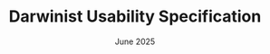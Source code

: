 ---
layout: default
title: "Darwinist Usability Specification"
description: "Comprehensive usability specification following IEC 62366-1 and WCAG 2.1 AA standards for healthcare software"
version: "1.0"
date: "June 2025"
status: "Draft"
approved_by: "Scott Marshall, Andrew Holway"
next_review: "December 2025"

executive_summary: >
  This specification defines usability requirements for the Darwinist website, ensuring safe, accessible, 
  and effective user experiences for healthcare professionals and decision makers. Built upon IEC 62366-1 
  usability engineering principles and WCAG 2.1 AA accessibility standards, this specification addresses 
  the critical need for clinical software websites to reduce cognitive load and support informed 
  decision-making in high-stakes healthcare environments.

standards_compliance:
  - name: "IEC 62366-1:2015 + Amd 1:2020"
    fa_icon: "fas fa-users-cog"
    bootstrap_colour: "warning"
    scope: "Medical device usability engineering"
    description: >
      Usability engineering process for medical devices requiring documented task analysis, 
      iterative formative testing, and summative validation to prove UI-related risks are controlled.
    key_requirements:
      - "Documented use specification and user profiles"
      - "Identification of UI characteristics and potential use errors"
      - "Hazard analysis and risk control measures"
      - "Formative and summative evaluation protocols"
      - "Usability file documentation and traceability"

  - name: "WCAG 2.1 AA"
    fa_icon: "fas fa-universal-access"
    bootstrap_colour: "info"
    scope: "Web accessibility compliance"
    description: >
      Web Content Accessibility Guidelines ensuring content is perceivable, operable, 
      understandable, and robust for users with disabilities.
    key_requirements:
      - "Minimum 4.5:1 color contrast ratio for normal text"
      - "Full keyboard operability without time constraints"
      - "Meaningful focus indicators and ARIA semantics"
      - "Responsive design supporting 200% zoom without horizontal scrolling"
      - "Alternative text for all informational images"

user_groups:
  - name: "Clinical Decision Makers"
    icon: "fas fa-user-md"
    colour: "primary"
    priority: ""
    description: "Clinicians and clinical managers evaluating healthcare IT solutions"
    key_needs:
      - "Clear understanding of clinical benefits and workflows"
      - "Evidence-based efficacy claims with supporting data"
      - "Regulatory compliance and safety information"
      - "Integration capabilities with existing systems"
      - "Cost-benefit analysis for business cases"

  - name: "IT Procurement Teams"
    icon: "fas fa-laptop-code"
    colour: "info"
    priority: ""
    description: "Hospital IT and procurement professionals assessing technical solutions"
    key_needs:
      - "Technical specifications and integration requirements"
      - "Security and compliance certifications"
      - "Implementation timelines and support models"
      - "Pricing transparency and procurement pathways"
      - "Vendor credibility and track record"

  - name: "Healthcare Executives"
    icon: "fas fa-chart-line"
    colour: "success"
    priority: ""
    description: "C-suite and senior management making strategic technology investments"
    key_needs:
      - "Strategic value proposition and ROI metrics"
      - "Risk mitigation and change management support"
      - "Scalability and future-proofing considerations"
      - "Competitive differentiation and market positioning"
      - "Partnership and support ecosystem"

use_contexts:
  - environment: "Clinical Office"
    icon: "fas fa-clinic-medical"
    colour: "primary"
    description: "Clinicians researching solutions during patient care downtime"
    characteristics:
      - "Limited time windows between patients"
      - "Potential interruptions from clinical demands"
      - "Shared or public computer terminals"
      - "Variable lighting conditions"
    constraints:
      - "Maximum 5-10 minutes per session"
      - "Need for quick information retrieval"
      - "Privacy considerations for patient areas"
      - "Potential network bandwidth limitations"

  - environment: "Administrative Office"
    icon: "fas fa-building"
    colour: "info"
    description: "IT and procurement teams conducting detailed evaluations"
    characteristics:
      - "Dedicated evaluation time blocks"
      - "Multiple stakeholder involvement"
      - "Detailed documentation requirements"
      - "Comparison with multiple vendors"
    constraints:
      - "Formal procurement processes and timelines"
      - "Need for comprehensive technical documentation"
      - "Budget approval workflows and committees"
      - "Integration with existing vendor relationships"

  - environment: "Mobile/Remote"
    icon: "fas fa-mobile-alt"
    colour: "warning"
    description: "On-the-go access via mobile devices or home offices"
    characteristics:
      - "Smaller screen sizes and touch interfaces"
      - "Variable network connectivity quality"
      - "Multitasking with other applications"
      - "Informal evaluation contexts"
    constraints:
      - "Limited bandwidth for large content"
      - "Reduced visual real estate for complex information"
      - "Potential for interrupted or fragmented sessions"
      - "Need for responsive and mobile-optimized content"

design_principles:
  - name: "Clinical Clarity"
    fa_icon: "fas fa-stethoscope"
    bootstrap_colour: "primary"
    description: "Information hierarchy prioritizes clinical relevance and patient safety outcomes"
    implementation:
      - "Clinical benefits prominently featured on all product pages"
      - "Evidence-based claims supported by research citations"
      - "Clear differentiation between clinical and technical features"
      - "Patient safety and regulatory compliance highlighted"

  - name: "Cognitive Load Reduction"
    fa_icon: "fas fa-brain"
    bootstrap_colour: "warning"
    description: "Interface design minimizes mental effort required to process information"
    implementation:
      - "Progressive disclosure of complex technical details"
      - "Consistent navigation patterns across all pages"
      - "Visual hierarchy using color, typography, and spacing"
      - "Chunked content with clear section boundaries"

  - name: "Trust and Credibility"
    fa_icon: "fas fa-shield-alt"
    bootstrap_colour: "success"
    description: "Design elements reinforce professional credibility and regulatory compliance"
    implementation:
      - "Professional color palette aligned with healthcare branding"
      - "Regulatory certifications and compliance badges prominently displayed"
      - "Team credentials and company information easily accessible"
      - "Customer testimonials and case studies featured"

  - name: "Accessibility First"
    fa_icon: "fas fa-universal-access"
    bootstrap_colour: "info"
    description: "Interface design ensures equal access for users with diverse capabilities"
    implementation:
      - "WCAG 2.1 AA compliant color contrast ratios"
      - "Full keyboard navigation without mouse dependency"
      - "Screen reader compatible markup and ARIA labels"
      - "Responsive design supporting 200% zoom levels"

interface_requirements:
  navigation:
    - requirement: "Primary Navigation Visibility"
      icon: "fas fa-bars"
      colour: "primary"
      description: "Main navigation menu must be accessible within 3 seconds of page load"
      success_criteria: "Navigation appears above fold on all viewport sizes, with clear visual hierarchy"

    - requirement: "Search Functionality"
      icon: "fas fa-search"
      colour: "info"
      description: "Site-wide search capability with healthcare-specific terminology support"
      success_criteria: "Search results ranked by clinical relevance, with filters for content type"

    - requirement: "Breadcrumb Navigation"
      icon: "fas fa-route"
      colour: "secondary"
      description: "Clear path indication for deep content pages and document sections"
      success_criteria: "Breadcrumbs show current location and enable one-click navigation to parent levels"

    - requirement: "Mobile Navigation"
      icon: "fas fa-mobile-alt"
      colour: "warning"
      description: "Touch-optimized navigation for mobile devices with minimum 44px tap targets"
      success_criteria: "Collapsible menu system with clear visual states for active sections"

  visual_design:
    - aspect: "Color Contrast"
      icon: "fas fa-adjust"
      colour: "dark"
      requirement: "Minimum 4.5:1 ratio for normal text, 3:1 for large text"
      standard: "WCAG 2.1 AA"

    - aspect: "Typography"
      icon: "fas fa-font"
      colour: "primary"
      requirement: "Minimum 16px base font size, scalable to 200% without horizontal scrolling"
      standard: "WCAG 2.1 AA"

    - aspect: "Focus Indicators"
      icon: "fas fa-crosshairs"
      colour: "warning"
      requirement: "Visible focus indicators for all interactive elements"
      standard: "WCAG 2.1 AA"

    - aspect: "Error States"
      icon: "fas fa-exclamation-triangle"
      colour: "danger"
      requirement: "Clear, actionable error messages with recovery guidance"
      standard: "IEC 62366-1"

    - aspect: "Loading States"
      icon: "fas fa-spinner"
      colour: "info"
      requirement: "Visual feedback for operations taking longer than 1 second"
      standard: "Usability Heuristics"

    - aspect: "Responsive Breakpoints"
      icon: "fas fa-desktop"
      colour: "success"
      requirement: "Optimized layouts for mobile (320px+), tablet (768px+), desktop (1024px+)"
      standard: "Industry Best Practice"

  interaction:
    - interaction_type: "Form Controls"
      icon: "fas fa-edit"
      colour: "primary"
      requirement: "All form inputs must have associated labels and error validation"
      method: "HTML5 form validation with custom error messages"
      feedback: "Real-time validation with clear success/error states"

    - interaction_type: "Button Actions"
      icon: "fas fa-hand-pointer"
      colour: "success"
      requirement: "Interactive elements provide immediate visual and/or auditory feedback"
      method: "CSS transitions and ARIA live regions for state changes"
      feedback: "Loading states, success confirmations, error messages"

    - interaction_type: "Link Behavior"
      icon: "fas fa-link"
      colour: "info"
      requirement: "External links must indicate they open in new windows"
      method: "Visual indicators and ARIA attributes for external links"
      feedback: "Hover states and focus indicators for all clickable elements"

    - interaction_type: "Content Disclosure"
      icon: "fas fa-chevron-down"
      colour: "secondary"
      requirement: "Progressive disclosure controls must indicate expanded/collapsed states"
      method: "ARIA expanded attributes and consistent visual patterns"
      feedback: "Smooth animations and clear state indicators"

risk_analysis:
  - scenario: "Clinical decision maker cannot quickly identify key product benefits"
    severity: "High"
    severity_colour: "danger"
    probability: "Medium"
    risk_level: "High"
    risk_level_colour: "danger"
    mitigation: "Prominent benefit statements on homepage and product pages with clinical outcome metrics"

  - scenario: "IT professional cannot locate technical integration requirements"
    severity: "Medium"
    severity_colour: "warning"
    probability: "High"
    risk_level: "Medium"
    risk_level_colour: "warning"
    mitigation: "Dedicated technical documentation section with clear navigation paths"

  - scenario: "User with visual impairment cannot access critical safety information"
    severity: "High"
    severity_colour: "danger"
    probability: "Low"
    risk_level: "Medium"
    risk_level_colour: "warning"
    mitigation: "WCAG 2.1 AA compliance with screen reader optimization for safety content"

  - scenario: "Mobile user cannot complete contact form due to viewport issues"
    severity: "Medium"
    severity_colour: "warning"
    probability: "Medium"
    risk_level: "Medium"
    risk_level_colour: "warning"
    mitigation: "Responsive form design with touch-optimized inputs and validation"

  - scenario: "Slow loading times cause user abandonment during evaluation"
    severity: "Medium"
    severity_colour: "warning"
    probability: "Medium"
    risk_level: "Medium"
    risk_level_colour: "warning"
    mitigation: "Optimized images, CDN delivery, and progressive loading strategies"

testing_strategy:
  - phase: "Formative Evaluation"
    icon: "fas fa-flask"
    colour: "info"
    description: "Iterative testing during design and development phases"
    methods:
      - "Card sorting for information architecture"
      - "Wireframe usability testing with clinicians"
      - "A/B testing for key conversion paths"
      - "Accessibility auditing with assistive technologies"
    participants: "8-12"
    timeline: ""

  - phase: "Summative Validation"
    icon: "fas fa-check-circle"
    colour: "success"
    description: "Final validation testing before launch"
    methods:
      - "Task-based usability testing scenarios"
      - "Accessibility compliance verification"
      - "Performance and load testing"
      - "Cross-browser and device compatibility"
    participants: "15-20"
    timeline: ""

  - phase: "Post-Launch Monitoring"
    icon: "fas fa-chart-line"
    colour: "primary"
    description: "Ongoing monitoring and optimization"
    methods:
      - "Analytics review for user behavior patterns"
      - "Heat mapping and scroll depth analysis"
      - "Conversion funnel optimization"
      - "User feedback collection and analysis"
    participants: "Continuous"
    timeline: ""

success_metrics:
  - metric: "Time to Key Information"
    icon: "fas fa-clock"
    colour: "primary"
    target: "< 30s"
    description: "Time for clinical users to locate primary product benefits"

  - metric: "Task Completion Rate"
    icon: "fas fa-check-square"
    colour: "success"
    target: "≥ 85%"
    description: "Percentage of users successfully completing primary tasks"

  - metric: "Accessibility Score"
    icon: "fas fa-universal-access"
    colour: "info"
    target: "100%"
    description: "WCAG 2.1 AA compliance verification across all pages"

  - metric: "Mobile Usability"
    icon: "fas fa-mobile-alt"
    colour: "warning"
    target: "≥ 90%"
    description: "Google Core Web Vitals mobile performance score"

  - metric: "User Satisfaction"
    icon: "fas fa-smile"
    colour: "success"
    target: "≥ 4.2/5"
    description: "Average satisfaction rating from post-task surveys"

  - metric: "Error Recovery"
    icon: "fas fa-undo-alt"
    colour: "warning"
    target: "< 10s"
    description: "Average time to recover from user errors or system failures"

implementation_timeline:
  - phase: "Discovery & Analysis"
    icon: "fas fa-search"
    colour: "info"
    duration: ""
    description: "User research, competitive analysis, and requirements gathering"
    deliverables:
      - "User persona validation and refinement"
      - "Task analysis and user journey mapping"
      - "Competitive usability benchmarking"
      - "Technical constraints and requirements documentation"

  - phase: "Design & Prototyping"
    icon: "fas fa-drafting-compass"
    colour: "primary"
    duration: ""
    description: "Information architecture, wireframing, and high-fidelity prototyping"
    deliverables:
      - "Information architecture and site map"
      - "Wireframes for key page templates"
      - "Interactive prototypes for usability testing"
      - "Design system and component library"

  - phase: "Development & Testing"
    icon: "fas fa-code"
    colour: "warning"
    duration: ""
    description: "Frontend development with continuous accessibility and usability testing"
    deliverables:
      - "Responsive website implementation"
      - "Accessibility compliance verification"
      - "Cross-browser and device testing"
      - "Performance optimization and CDN setup"

  - phase: "Validation & Launch"
    icon: "fas fa-rocket"
    colour: "success"
    duration: ""
    description: "Final validation testing and production deployment"
    deliverables:
      - "Summative usability testing report"
      - "WCAG 2.1 AA compliance certification"
      - "Launch readiness checklist completion"
      - "Post-launch monitoring dashboard setup"

  - phase: "Monitoring & Optimization"
    icon: "fas fa-chart-line"
    colour: "secondary"
    duration: ""
    description: "Continuous monitoring and iterative improvements"
    deliverables:
      - "Monthly usability and accessibility audits"
      - "User feedback collection and analysis"
      - "A/B testing for conversion optimization"
      - "Quarterly usability specification updates"
---